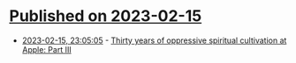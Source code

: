 # [Published on 2023-02-15](index.md)

* [2023-02-15, 23:05:05](https://news.ycombinator.com/item?id=34812219) - [Thirty years of oppressive spiritual cultivation at Apple: Part III](https://cherp.medium.com/connecting-dots-to-deaths-at-apple-cher-scarlett-e29d00774cce)
